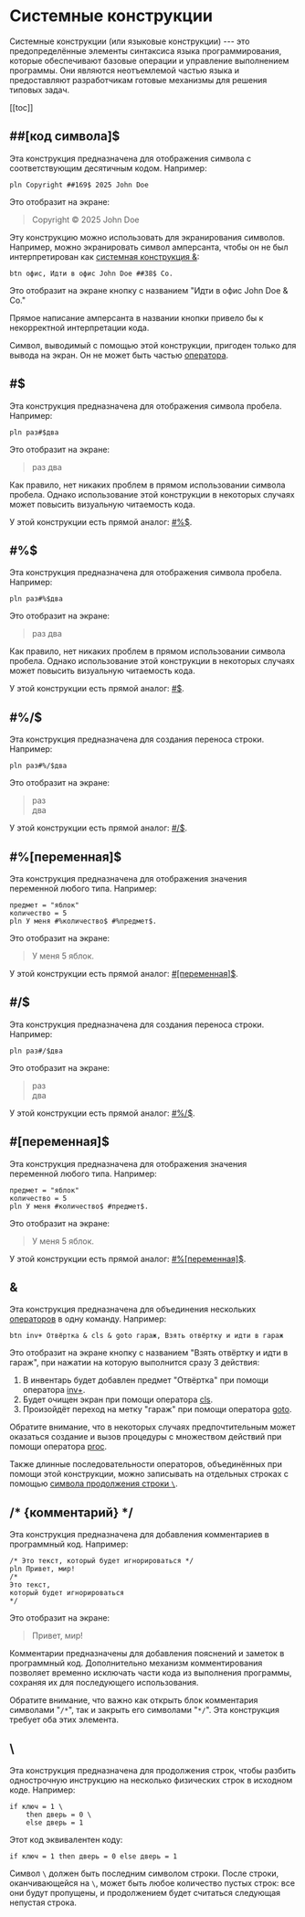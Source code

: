 <!--
    Copyright (C) 2025 Nikita Tseykovets <tseikovets@rambler.ru>
    This file is part of UrqW Documentation.
    SPDX-License-Identifier: CC-BY-SA-4.0
-->

# Системные конструкции

Системные конструкции (или языковые конструкции) --- это предопределённые элементы синтаксиса языка программирования, которые обеспечивают базовые операции и управление выполнением программы. Они являются неотъемлемой частью языка и предоставляют разработчикам готовые механизмы для решения типовых задач.

[[toc]]

## ##[код символа]$

Эта конструкция предназначена для отображения символа с соответствующим десятичным кодом. Например:

```
pln Copyright ##169$ 2025 John Doe
```

Это отобразит на экране:

> Copyright © 2025 John Doe

Эту конструкцию можно использовать для экранирования символов. Например, можно экранировать символ амперсанта, чтобы он не был интерпретирован как [системная конструкция &](#%26):

```
btn офис, Идти в офис John Doe ##38$ Co.
```

Это отобразит на экране кнопку с названием "Идти в офис John Doe & Co."

Прямое написание амперсанта в названии кнопки привело бы к некорректной интерпретации кода.

Символ, выводимый с помощью этой конструкции, пригоден только для вывода на экран. Он не может быть частью [оператора](operators.md).

## #$

Эта конструкция предназначена для отображения символа пробела. Например:

```
pln раз#$два
```

Это отобразит на экране:

> раз два

Как правило, нет никаких проблем в прямом использовании символа пробела. Однако использование этой конструкции в некоторых случаях может повысить визуальную читаемость кода.

У этой конструкции есть прямой аналог: [#%$](#%23%25%24).

## #%$

Эта конструкция предназначена для отображения символа пробела. Например:

```
pln раз#%$два
```

Это отобразит на экране:

> раз два

Как правило, нет никаких проблем в прямом использовании символа пробела. Однако использование этой конструкции в некоторых случаях может повысить визуальную читаемость кода.

У этой конструкции есть прямой аналог: [#$](#%23%24).

## #%/$

Эта конструкция предназначена для создания переноса строки. Например:

```
pln раз#%/$два
```

Это отобразит на экране:

> раз \
> два

У этой конструкции есть прямой аналог: [#/$](#%23%2F%24).

## #%[переменная]$

Эта конструкция предназначена для отображения значения переменной любого типа. Например:

```
предмет = "яблок"
количество = 5
pln У меня #%количество$ #%предмет$.
```

Это отобразит на экране:

> У меня 5 яблок.

У этой конструкции есть прямой аналог: [#[переменная]$](#%23%5Bпеременная%5D%24).

## #/$

Эта конструкция предназначена для создания переноса строки. Например:

```
pln раз#/$два
```

Это отобразит на экране:

> раз \
> два

У этой конструкции есть прямой аналог: [#%/$](#%23%25%2F%24).

## #[переменная]$

Эта конструкция предназначена для отображения значения переменной любого типа. Например:

```
предмет = "яблок"
количество = 5
pln У меня #количество$ #предмет$.
```

Это отобразит на экране:

> У меня 5 яблок.

У этой конструкции есть прямой аналог: [#%[переменная]$](#%23%25%5Bпеременная%5D%24).

## &

Эта конструкция предназначена для объединения нескольких [операторов](operators.md) в одну команду. Например:

```
btn inv+ Отвёртка & cls & goto гараж, Взять отвёртку и идти в гараж
```

Это отобразит на экране кнопку с названием "Взять отвёртку и идти в гараж", при нажатии на которую выполнится сразу 3 действия:

1. В инвентарь будет добавлен предмет "Отвёртка" при помощи оператора [inv+](operators.md#inv%2B-%7Bколичество%2C%7D-%5Bпредмет%5D).
2. Будет очищен экран при помощи оператора [cls](operators.md#cls).
3. Произойдёт переход на метку "гараж" при помощи оператора [goto](operators.md#goto-%5Bметка%5D).

Обратите внимание, что в некоторых случаях предпочтительным может оказаться создание и вызов процедуры с множеством действий при помощи оператора [proc](operators.md#proc-%5Bметка%5D).

Также длинные последовательности операторов, объединённых при помощи этой конструкции, можно записывать на отдельных строках с помощью [символа продолжения строки `\`](#%5C).

## /* {комментарий} */

Эта конструкция предназначена для добавления комментариев в программный код. Например:

```
/* Это текст, который будет игнорироваться */
pln Привет, мир!
/*
Это текст,
который будет игнорироваться
*/
```

Это отобразит на экране:

> Привет, мир!

Комментарии предназначены для добавления пояснений и заметок в программный код. Дополнительно механизм комментирования позволяет временно исключать части кода из выполнения программы, сохраняя их для последующего использования.

Обратите внимание, что важно как открыть блок комментария символами "`/*`", так и закрыть его символами "`*/`". Эта конструкция требует оба этих элемента.

## \

Эта конструкция предназначена для продолжения строк, чтобы разбить однострочную инструкцию на несколько физических строк в исходном коде. Например:

```
if ключ = 1 \
	then дверь = 0 \
	else дверь = 1
```

Этот код эквивалентен коду:

```
if ключ = 1 then дверь = 0 else дверь = 1
```

Символ `\` должен быть последним символом строки. После строки, оканчивающейся на `\`, может быть любое количество пустых строк: все они будут пропущены, и продолжением будет считаться следующая непустая строка.
